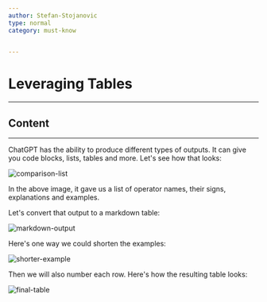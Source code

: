 ```yaml
---
author: Stefan-Stojanovic
type: normal
category: must-know
 

---
```


# Leveraging Tables

---

## Content

---

ChatGPT has the ability to produce different types of outputs. It can give you code blocks, lists, tables and more. Let's see how that looks:

![comparison-list](https://img.enkipro.com/2b5585351005b57ed7e2880bb3a81f62.png)

In the above image, it gave us a list of operator names, their signs, explanations and examples.

Let's convert that output to a markdown table:

![markdown-output](https://img.enkipro.com/9c7bed9e6018b0b15945e93f5e48da8a.png)

Here's one way we could shorten the examples:

![shorter-example](https://img.enkipro.com/03e943d7dd54b06735c6dee603cd9fba.png)

Then we will also number each row. Here's how the resulting table looks:

![final-table](https://img.enkipro.com/02e5c2ae687882045bcba7f914c12058.png)